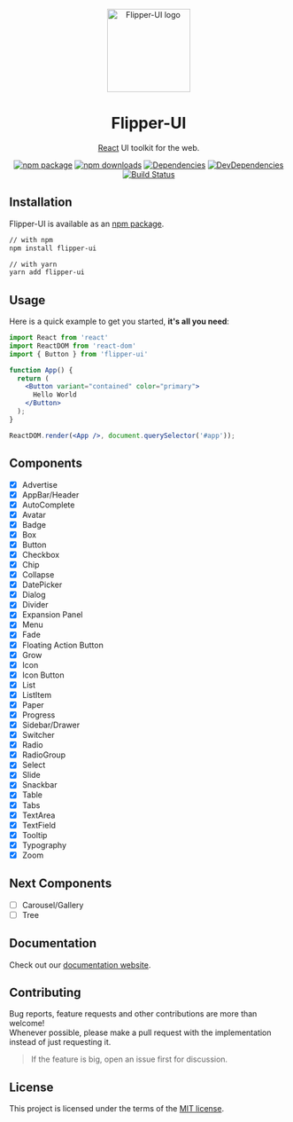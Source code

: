 <!-- Logo -->
<p align="center">
  <a href="https://nginformatica.github.io/flipper-ui/" rel="noopener" target="_blank"><img width="150" src="https://i.imgur.com/blNtXzI.png" alt="Flipper-UI logo"></a></p>
</p>

<!-- Name -->
<h1 align="center">Flipper-UI</h1>

<!-- Badges -->
<div align="center">

[React](http://facebook.github.io/react/) UI toolkit for the web.

[![npm package](https://img.shields.io/npm/v/flipper-ui/latest.svg)](https://www.npmjs.com/package/flipper-ui)
[![npm downloads](https://img.shields.io/npm/dm/flipper-ui.svg)](https://www.npmjs.com/package/flipper-ui)
[![Dependencies](https://img.shields.io/david/nginformatica/flipper-ui.svg?style=flat-square)](https://david-dm.org/nginformatica/flipper-ui)
[![DevDependencies](https://img.shields.io/david/dev/nginformatica/flipper-ui.svg)](https://david-dm.org/nginformatica/flipper-ui?type=dev)
[![Build Status](https://travis-ci.org/nginformatica/flipper-ui.svg?branch=master)](https://travis-ci.org/nginformatica/flipper-ui)

</div>

## Installation

Flipper-UI is available as an [npm package](https://www.npmjs.com/package/flipper-ui).

```sh
// with npm
npm install flipper-ui

// with yarn
yarn add flipper-ui
```

## Usage

Here is a quick example to get you started, **it's all you need**:

```jsx
import React from 'react'
import ReactDOM from 'react-dom'
import { Button } from 'flipper-ui'

function App() {
  return (
    <Button variant="contained" color="primary">
      Hello World
    </Button>
  );
}

ReactDOM.render(<App />, document.querySelector('#app'));
```

## Components

- [x] Advertise
- [x] AppBar/Header
- [x] AutoComplete
- [x] Avatar
- [x] Badge
- [x] Box
- [x] Button
- [x] Checkbox
- [x] Chip
- [x] Collapse
- [x] DatePicker
- [x] Dialog
- [x] Divider
- [x] Expansion Panel
- [x] Menu
- [x] Fade
- [x] Floating Action Button
- [x] Grow
- [x] Icon
- [x] Icon Button
- [x] List
- [x] ListItem
- [x] Paper
- [x] Progress
- [x] Sidebar/Drawer
- [x] Switcher
- [x] Radio
- [x] RadioGroup
- [x] Select
- [x] Slide
- [x] Snackbar
- [x] Table
- [x] Tabs
- [x] TextArea
- [x] TextField
- [x] Tooltip
- [x] Typography
- [x] Zoom

## Next Components

- [ ] Carousel/Gallery
- [ ] Tree

## Documentation

Check out our [documentation website](https://nginformatica.github.io/flipper-ui/).

## Contributing

Bug reports, feature requests and other contributions are more than welcome! <br/>
Whenever possible, please make a pull request with the implementation instead of just requesting it.

> If the feature is big, open an issue first for discussion.


## License

This project is licensed under the terms of the
[MIT license](/LICENSE).
